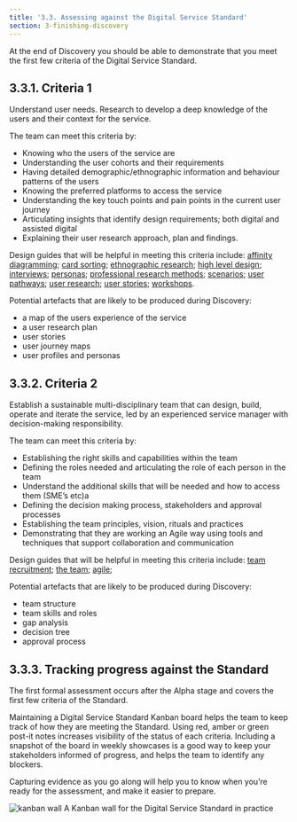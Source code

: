 ```yaml
---
title: '3.3. Assessing against the Digital Service Standard'
section: 3-finishing-discovery
---
```


At the end of Discovery you should be able to demonstrate that you meet the first few criteria of the Digital Service Standard.

## 3.3.1. Criteria 1

Understand user needs. Research to develop a deep knowledge of the users and their context for the service.

The team can meet this criteria by:

- Knowing who the users of the service are
- Understanding the user cohorts and their requirements
- Having detailed demographic/ethnographic information and behaviour patterns of the users
- Knowing the preferred platforms to access the service
- Understanding the key touch points and pain points in the current user journey
- Articulating insights that identify design requirements; both digital and assisted digital
- Explaining their user research approach, plan and findings.

Design guides that will be helpful in meeting this criteria include: [affinity diagramming](https://www.dto.gov.au/standard/design-guides/user-research/affinity-diagramming/);
 [card sorting](https://www.dto.gov.au/standard/design-guides/user-research/card-sorting); [ethnographic research](https://www.dto.gov.au/standard/design-guides/user-research/ethnographic-research); [high level design](https://www.dto.gov.au/standard/design-guides/user-research/high-level-design); [interviews](https://www.dto.gov.au/standard/design-guides/user-research/interviews); [personas](https://www.dto.gov.au/standard/design-guides/user-research/personas); [professional research methods](https://www.dto.gov.au/standard/design-guides/user-research/professional-research-methods); [scenarios](https://www.dto.gov.au/standard/design-guides/user-research/scenarios); [user pathways](https://www.dto.gov.au/standard/design-guides/user-research/user-pathways); [user research](https://www.dto.gov.au/standard/design-guides/user-research/); [user stories](https://www.dto.gov.au/standard/design-guides/user-research/user-stories); [workshops](https://www.dto.gov.au/standard/design-guides/user-research/workshops).

Potential artefacts that are likely to be produced during Discovery:

- a map of the users experience of the service
- a user research plan
- user stories
- user journey maps
- user profiles and personas

## 3.3.2. Criteria 2

Establish a sustainable multi-disciplinary team that can design, build, operate and iterate the service, led by an experienced service manager with decision-making responsibility.

The team can meet this criteria by:

- Establishing the right skills and capabilities within the team
- Defining the roles needed and articulating the role of each person in the team
- Understand the additional skills that will be needed and how to access them (SME’s etc)a
- Defining the decision making process, stakeholders and approval processes
- Establishing the team principles, vision, rituals and practices
- Demonstrating that they are working an Agile way using tools and techniques that support collaboration and communication

Design guides that will be helpful in meeting this criteria include: [team recruitment](https://www.dto.gov.au/standard/design-guides/the-team/team-recruitment/); [the team](https://www.dto.gov.au/standard/design-guides/the-team/); [agile](https://www.dto.gov.au/standard/design-guides/agile/);

Potential artefacts that are likely to be produced during Discovery:

- team structure
- team skills and roles
- gap analysis
- decision tree
- approval process

## 3.3.3. Tracking progress against the Standard

The first formal assessment occurs after the Alpha stage and covers the first few criteria of the Standard.

Maintaining a Digital Service Standard Kanban board helps the team to keep track of how they are meeting the Standard. Using red, amber or green post-it notes increases visibility of the status of each criteria. Including a snapshot of the board in weekly showcases is a good way to keep your stakeholders informed of progress, and helps the team to identify any blockers.

Capturing evidence as you go along will help you to know when you’re ready for the assessment, and make it easier to prepare.

<img src="{{ site.baseurl }}/images/discovery/3/service-standard-wall.jpg" class="full-width" alt="kanban wall">
<span class="caption">A Kanban wall for the Digital Service Standard in practice</span>
